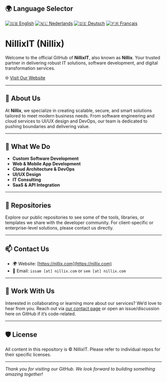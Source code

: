 ## 🌍 Language Selector

[![🇬🇧 English](https://img.shields.io/badge/Language-English-blue)](README.md)
[![🇳🇱 Nederlands](https://img.shields.io/badge/Taal-Nederlands-orange)](README.nl.md)
[![🇩🇪 Deutsch](https://img.shields.io/badge/Sprache-Deutsch-yellow)](README.de.md)
[![🇫🇷 Français](https://img.shields.io/badge/Language-Français-lightgrey)](README.fr.md)

# NillixIT (Nillix)

Welcome to the official GitHub of **NillixIT**, also known as **Nillix**. Your trusted partner in delivering robust IT solutions, software development, and digital transformation services.

🌐 [Visit Our Website](https://nillix.com)

---

## 🚀 About Us

At **Nillix**, we specialize in creating scalable, secure, and smart solutions tailored to meet modern business needs. From software engineering and cloud services to UI/UX design and DevOps, our team is dedicated to pushing boundaries and delivering value.

---

## 💼 What We Do

- **Custom Software Development**
- **Web & Mobile App Development**
- **Cloud Architecture & DevOps**
- **UI/UX Design**
- **IT Consulting**
- **SaaS & API Integration**

---

## 📂 Repositories

Explore our public repositories to see some of the tools, libraries, or templates we share with the developer community. For client-specific or enterprise-level solutions, please contact us directly.

---

## 📫 Contact Us

- 🌍 Website: [https://nillix.com](https://nillix.com)
- 📧 Email: `issam [at] nillix.com` or `sem [at] nillix.com`

---

## 🤝 Work With Us

Interested in collaborating or learning more about our services? We’d love to hear from you. Reach out via [our contact page](https://nillix.com/contact) or open an issue/discussion here on GitHub if it’s code-related.

---

## 🛡️ License

All content in this repository is © NillixIT. Please refer to individual repos for their specific licenses.

---

_Thank you for visiting our GitHub. We look forward to building something amazing together!_

